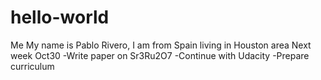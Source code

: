 # hello-world
Me
My name is Pablo Rivero, I am from Spain living in Houston area
Next week Oct30
-Write paper on Sr3Ru2O7
-Continue with Udacity
-Prepare curriculum
